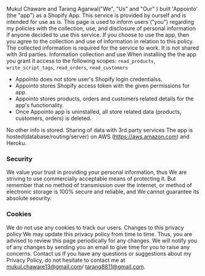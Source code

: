 Mukul Chaware and Tarang Agarwal("We", "Us" and "Our" ) built 'Appointo' (the "app") as a Shopify App. This service is provided by ourself and is intended for use as is. This page is used to inform users ("you") regarding my policies with the collection, use, and disclosure of personal information if anyone decided to use this service. If you choose to use the app, then you agree to the collection and use of information in relation to this policy. The collected information is required for the service to work. It is not shared with 3rd parties. Information collection and use When installing the the app you grant it access to the following scopes: `read_products`, `write_script_tags`, `read_orders`, `read_customers`

- Appointo does not store user's Shopify login credentialss.
- Appointo stores Shopify access token with the given permissions for app.
- Appointo stores products, orders and customers related details for the app's functionality. 
- Once Appointo app is uninstalled, all store related data (products, customers, orders) is deleted.

No other info is stored. Sharing of data with 3rd party services The app is hosted(database/routing/server) on AWS (https://aws.amazon.com) and Heroku. 

### Security 
We value your trust in providing your personal information, thus We are striving to use commercially acceptable means of protecting it. But remember that no method of transmission over the internet, or method of electronic storage is 100% secure and reliable, and We cannot guarantee its absolute security.

### Cookies 
We do not use any cookies to track our users. Changes to this privacy policy We may update this privacy policy from time to time. Thus, you are advised to review this page periodically for any changes. We will notify you of any changes by sending you an email to give time for you to raise any concerns. Contact us If you have any questions or suggestions about my Privacy Policy, do not hesitate to contact me at mukul.chaware13@gmail.com/ tarang8811@gmail.com.

